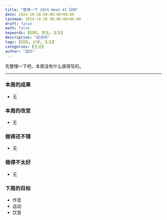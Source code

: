 ```yaml
---
title: "整理一下 2024 Week 43 回顾"
date: 2024-10-26 08:00:00+08:00
lastmod: 2024-10-26 08:00:00+08:00
draft: false
math: false
keywords: [回顾, 想法, 生活]
description: "前进吧"
tags: [回顾, 记录, 生活]
categories: [生活]
author: "猛犸"
---
```


先整理一下吧，本周没有什么值得写的。

---

### 本周的成果

- 无

### 本周的改变

- 无

### 做得还不错

- 无

### 做得不太好

- 无

### 下周的目标

- 作息
- 运动
- 饮食
